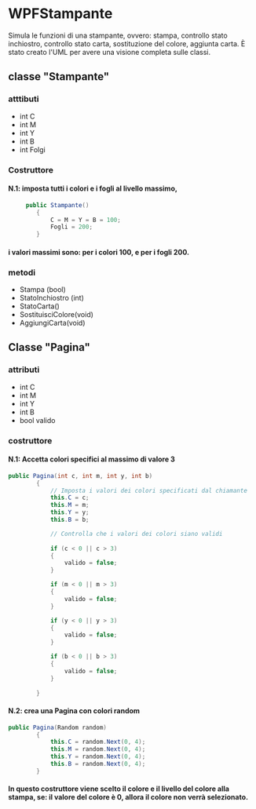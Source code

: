 # WPFStampante
Simula le funzioni di una stampante, ovvero: stampa, controllo stato inchiostro, controllo stato carta, sostituzione del colore, aggiunta carta.
È stato creato l'UML per avere una visione completa sulle classi.

## classe "Stampante"
### atttibuti
* int C
* int M
* int Y
* int B
* int Folgi
### Costruttore
#### N.1: imposta tutti i colori e i fogli al livello massimo, 
``` c#
     public Stampante() 
        { 
            C = M = Y = B = 100;
            Fogli = 200;
        }
```
#### i valori massimi sono: per i colori 100, e per i fogli 200.

### metodi
* Stampa (bool)
* StatoInchiostro (int)
* StatoCarta()
* SostituisciColore(void)
* AggiungiCarta(void)

## Classe "Pagina"
### attributi
* int C
* int M
* int Y
* int B
* bool valido

### costruttore
#### N.1: Accetta colori specifici al massimo di valore 3
``` c#
public Pagina(int c, int m, int y, int b)
        {
            // Imposta i valori dei colori specificati dal chiamante
            this.C = c;
            this.M = m;
            this.Y = y;
            this.B = b;

            // Controlla che i valori dei colori siano validi
            
            if (c < 0 || c > 3)
            {
                valido = false;
            }

            if (m < 0 || m > 3)
            {
                valido = false;
            }

            if (y < 0 || y > 3)
            {
                valido = false;
            }

            if (b < 0 || b > 3)
            {
                valido = false;
            }
            
        }
```
#### N.2: crea una Pagina con colori random
``` c#
public Pagina(Random random)
        {
            this.C = random.Next(0, 4);
            this.M = random.Next(0, 4);
            this.Y = random.Next(0, 4);
            this.B = random.Next(0, 4);
        }
``` 
#### In questo costruttore viene scelto il colore e il livello del colore alla stampa, se: il valore del colore è 0, allora il colore non verrà selezionato.
